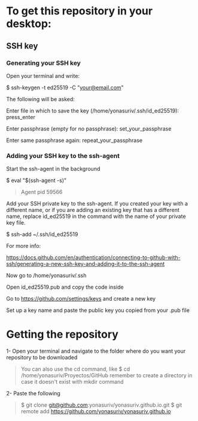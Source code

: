 # To get this repository in your desktop:

##  SSH key
### Generating your SSH key
Open your terminal and write: 

$ ssh-keygen -t ed25519 -C "your@email.com"

The following will be asked:

Enter file in which to save the key (/home/yonasuriv/.ssh/id_ed25519): press_enter

Enter passphrase (empty for no passphrase): set_your_passphrase

Enter same passphrase again: repeat_your_passphrase


### Adding your SSH key to the ssh-agent
Start the ssh-agent in the background

$ eval "$(ssh-agent -s)"
> Agent pid 59566

Add your SSH private key to the ssh-agent. If you created your key with a different name, or if you are adding an existing key that has a different name, replace id_ed25519 in the command with the name of your private key file.

$ ssh-add ~/.ssh/id_ed25519

For more info: 

https://docs.github.com/en/authentication/connecting-to-github-with-ssh/generating-a-new-ssh-key-and-adding-it-to-the-ssh-agent

Now go to /home/yonasuriv/.ssh

Open id_ed25519.pub and copy the code inside

Go to https://github.com/settings/keys and create a new key

Set up a key name and paste the public key you copied from your .pub file

# Getting the repository
1- Open your terminal and navigate to the folder where do you want your repository to be downloaded
> You can also use the cd command, like
> $ cd /home/yonasuriv/Proyectos/GitHub
> remember to create a directory in case it doesn't exist with mkdir command

2- Paste the following

> $ git clone git@github.com:yonasuriv/yonasuriv.github.io.git
> $ git remote add https://github.com/yonasuriv/yonasuriv.github.io
